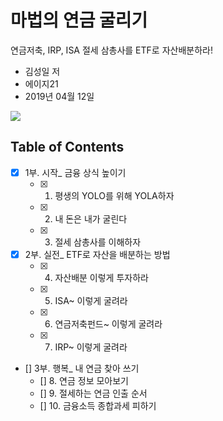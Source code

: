 # 마법의 연금 굴리기

연금저축, IRP, ISA 절세 삼총사를 ETF로 자산배분하라!

* 김성일 저 
* 에이지21 
* 2019년 04월 12일

<img src="http://image.yes24.com/goods/71829160/400x0"/>

## Table of Contents

- [x] 1부. 시작_ 금융 상식 높이기
  - [x] 1. 평생의 YOLO를 위해 YOLA하자
  - [x] 2. 내 돈은 내가 굴린다
  - [x] 3. 절세 삼총사를 이해하자
- [x] 2부. 실전_ ETF로 자산을 배분하는 방법
  - [x] 4. 자산배분 이렇게 투자하라
  - [x] 5. ISA~ 이렇게 굴려라
  - [x] 6. 연금저축펀드~ 이렇게 굴려라
  - [x] 7. IRP~ 이렇게 굴려라
- [] 3부. 행복_ 내 연금 찾아 쓰기
  - [] 8. 연금 정보 모아보기
  - [] 9. 절세하는 연금 인출 순서
  - [] 10. 금융소득 종합과세 피하기